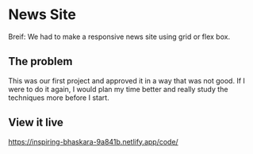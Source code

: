 # News Site

Breif: We had to make a responsive news site using grid or flex box.

## The problem

This was our first project and approved it in a way that was not good. If I were to do it again, I would plan my time better and really study the techniques more before I start.

## View it live

https://inspiring-bhaskara-9a841b.netlify.app/code/
